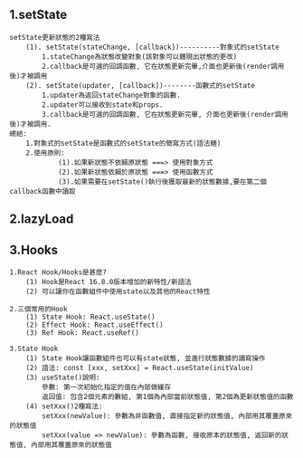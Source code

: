 ## 1.setState
    setState更新狀態的2種寫法
        (1). setState(stateChange, [callback])----------對象式的setState
            1.stateChange為狀態改變對象(該對象可以體現出狀態的更改)
            2.callback是可選的回調函數, 它在狀態更新完畢,介面也更新後(render調用後)才被調用
        (2). setState(updater, [callback])--------函數式的setState
            1.updater為返回stateChange對象的函數.
            2.updater可以接收到state和props.
            3.callback是可選的回調函數, 它在狀態更新完畢, 介面也更新後(render調用後)才被調用.
    總結:
        1.對象式的setState是函數式的setState的簡寫方式(語法糖)
        2.使用原則:
                (1).如果新狀態不依賴原狀態 ===> 使用對象方式
                (2).如果新狀態依賴於原狀態 ===> 使用函數方式
                (3).如果需要在setState()執行後獲取最新的狀態數據,要在第二個callback函數中讀取



## 2.lazyLoad


## 3.Hooks
    1.React Hook/Hooks是甚麼?
        (1) Hook是React 16.8.0版本增加的新特性/新語法
        (2) 可以讓你在函數組件中使用state以及其他的React特性
    
    2.三個常用的Hook
        (1) State Hook: React.useState()
        (2) Effect Hook: React.useEffect()
        (3) Ref Hook: React.useRef()
    
    3.State Hook
        (1) State Hook讓函數組件也可以有state狀態, 並進行狀態數據的讀寫操作
        (2) 語法: const [xxx, setXxx] = React.useState(initValue)
        (3) useState()說明:
            參數: 第一次初始化指定的值在內部做緩存
            返回值: 包含2個元素的數組, 第1個為內部當前狀態值, 第2個為更新狀態值的函數
        (4) setXxx()2種寫法:
            setXxx(newValue): 參數為非函數值, 直接指定新的狀態值, 內部用其覆蓋原來的狀態值
            setXxx(value => newValue): 參數為函數, 接收原本的狀態值, 返回新的狀態值, 內部用其覆蓋原來的狀態值